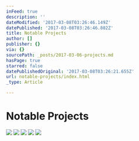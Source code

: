 ```yaml
---
inFeed: true
description: ''
dateModified: '2017-03-08T03:26:46.149Z'
datePublished: '2017-03-08T03:26:46.802Z'
title: Notable Projects
author: []
publisher: {}
via: {}
sourcePath: _posts/2017-03-06-projects.md
hasPage: true
starred: false
datePublishedOriginal: '2017-03-08T03:26:21.655Z'
url: notable-projects/index.html
_type: Article

---
```

# Notable Projects
![](https://the-grid-user-content.s3-us-west-2.amazonaws.com/3eeeb90d-a7e7-4b52-880c-ec84dc9c76fe.jpg)
![](https://s3-us-west-2.amazonaws.com/the-grid-img/p/c9537f1515b8c4ccd951c0bfe106433f967bca17.png)
![](https://s3-us-west-2.amazonaws.com/the-grid-img/p/eead6545e8aa26a0b8cf7908edb54d8f3dbae39c.png)
![](https://the-grid-user-content.s3-us-west-2.amazonaws.com/7af1a751-a307-4376-be83-fd04203539c7.png)
![](https://the-grid-user-content.s3-us-west-2.amazonaws.com/7946feac-f118-4c36-bbfb-ce50405adea1.png)